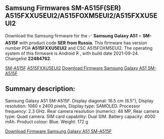 <h2>Samsung Firmwares SM-A515F(SER) A515FXXU5EUI2/A515FOXM5EUI2/A515FXXU5EUI2</h2>
Download the Samsung firmware for the ✅ <strong>Samsung Galaxy A51 </strong> ⭐ <strong>SM-A515F</strong> with product code <strong>SER</strong> <strong> from Russia</strong>. This firmware has version number PDA <strong>A515FXXU5EUI2</strong> and CSC A515FOXM5EUI2. The operating system of this firmware is Android R , with build date 2021-09-24. Changelist <strong>22484762</strong>.


[SM-A515F](https://samfirm.shop/samsung/model/SM-A515F)
[A515FXXU5EUI2](https://samfirm.shop/samsung/pda/A515FXXU5EUI2)
[Download Firmware Samsung Galaxy A51 SM-A515F](https://samfirm.shop/samsung/firmware/459822)
<h2>Summary description:</h2>
<p>Samsung Galaxy A51 SM-A515F. Display diagonal: 16.5 cm (6.5"), Display resolution: 1080 x 2400 pixels, Display type: SAMOLED. Processor frequency: 2.3 GHz. Rear camera resolution (numeric): 48 MP, Rear camera type: Quad camera. SIM card capability: Dual SIM. Battery capacity: 4000 mAh. Product colour: Blue. Weight: 172 g</p>


[Download Firmware Samsung Galaxy A51 SM-A515F](https://samfirm.shop/samsung/firmware/459822)
